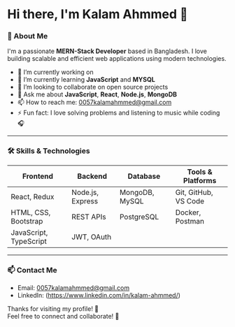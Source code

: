 # Hi there, I'm Kalam Ahmmed 👋

### 🚀 About Me
I'm a passionate **MERN-Stack Developer** based in Bangladesh. I love building scalable and efficient web applications using modern technologies.

- 🔭 I’m currently working on 
- 🌱 I’m currently learning **JavaScript** and **MYSQL**
- 👯 I’m looking to collaborate on open source projects
- 💬 Ask me about **JavaScript**, **React**, **Node.js**, **MongoDB**
- 📫 How to reach me: 0057kalamahmmed@gmail.com
- ⚡ Fun fact: I love solving problems and listening to music while coding 🎧

---

### 🛠️ Skills & Technologies

| Frontend            | Backend           | Database        | Tools & Platforms     |
|---------------------|-------------------|-----------------|----------------------|
| React, Redux        | Node.js, Express  | MongoDB, MySQL  | Git, GitHub, VS Code |
| HTML, CSS, Bootstrap| REST APIs         | PostgreSQL      | Docker, Postman      |
| JavaScript, TypeScript | JWT, OAuth       |                 |                      |

---

### 📫 Contact Me

- Email: 0057kalamahmmed@gmail.com 
- LinkedIn: (https://www.linkedin.com/in/kalam-ahmmed/)  
  

Thanks for visiting my profile! 🙏  
Feel free to connect and collaborate! 🚀
